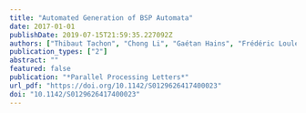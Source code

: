 ```yaml
---
title: "Automated Generation of BSP Automata"
date: 2017-01-01
publishDate: 2019-07-15T21:59:35.227092Z
authors: ["Thibaut Tachon", "Chong Li", "Gaétan Hains", "Frédéric Loulergue"]
publication_types: ["2"]
abstract: ""
featured: false
publication: "*Parallel Processing Letters*"
url_pdf: "https://doi.org/10.1142/S0129626417400023"
doi: "10.1142/S0129626417400023"
---
```


